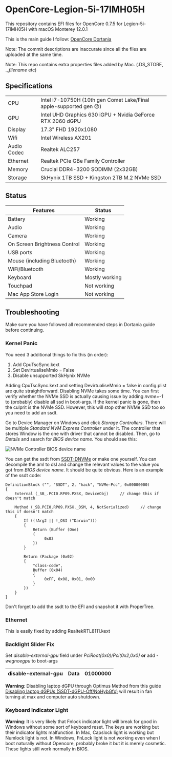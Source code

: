 # OpenCore-Legion-5i-17IMH05H
 
This repository contains EFI files for OpenCore 0.7.5 for Legion-5i-17IMH05H with macOS Monterey 12.0.1

This is the main guide I follow: [OpenCore Dortania](https://dortania.github.io/OpenCore-Install-Guide/)

Note: The commit descriptions are inaccurate since all the files are uploaded at the same time.

Note: This repo contains extra properties files added by Mac. (.DS_STORE, .\__filename_ etc)

## Specifications

| | |
|-|-|
|CPU| Intel i7-10750H (10th gen Comet Lake/Final apple-supported gen 😞) |
|GPU| Intel UHD Graphics 630 iGPU + Nvidia GeForce RTX 2060 dGPU |
|Display| 17.3" FHD 1920x1080 |
|Wifi| Intel Wireless AX201 |
|Audio Codec| Realtek ALC257 |
|Ethernet| Realtek PCIe GBe Family Controller |
|Memory| Crucial DDR4-3200 SODIMM (2x32GB) |
|Storage| SkHynix 1TB SSD + Kingston 2TB M.2 NVMe SSD |

## Status

| Features | Status |
|----------|--------|
| Battery  | Working |
| Audio | Working |
| Camera | Working |
| On Screen Brightness Control | Working |
| USB ports | Working |
| Mouse (including Bluetooth) | Working |
| WiFi/Bluetooth | Working |
| Keyboard | Mostly working |
| Touchpad | Not working |
| Mac App Store Login | Not working |

## Troubleshooting
Make sure you have followed all recommended steps in Dortania guide before continuing.
### Kernel Panic
You need 3 additional things to fix this (in order):
1. Add CpuTscSync.kext
2. Set DevirtualiseMmio = False
3. Disable unsupported SkHynix NVMe

Adding CpuTscSync.kext and setting DevirtualiseMmio = false in config.plist are quite straightforward. Disabling NVMe takes some time. You can first verify whether the NVMe SSD is actually causing issue by adding *nvme=-1* to (probably) disable all ssd in boot-args. If the kernel panic is gone, then the culprit is the NVMe SSD. However, this will stop other NVMe SSD too so you need to add an ssdt. 

Go to Device Manager on Windows and click *Storage Controllers*. There will be multiple *Standard NVM Express Controller* under it. The controller that stores Window is the one with driver that cannot be disabled. Then, go to *Details* and search for *BIOS device name*. You should see this:

![NVMe Controller BIOS device name](https://user-images.githubusercontent.com/59494379/144441672-da749fb9-b30c-48cc-89d1-9fce33e05cf1.png)

You can get the ssdt from [SSDT-DNVMe](https://github.com/programbw/y9000x/blob/master/EFI/CLOVER/ACPI/patched/SSDT-DNVMe.aml) or make one yourself. You can decompile the aml to dsl and change the relevant values to the value you got from *BIOS device name*. It should be quite obvious. Here is an example of the ssdt code:

```
DefinitionBlock ("", "SSDT", 2, "hack", "NVMe-Pcc", 0x00000000)
{
    External (_SB_.PCI0.RP09.PXSX, DeviceObj)     // change this if doesn't match

    Method (_SB.PCI0.RP09.PXSX._DSM, 4, NotSerialized)     // change this if doesn't match
    {
        If ((!Arg2 || !_OSI ("Darwin")))
        {
            Return (Buffer (One)
            {
                 0x03
            })
        }

        Return (Package (0x02)
        {
            "class-code", 
            Buffer (0x04)
            {
                 0xFF, 0x08, 0x01, 0x00                                    
            }
        })
    }
}
```
Don't forget to add the ssdt to the EFI and snapshot it with ProperTree.

### Ethernet
This is easily fixed by adding RealtekRTL8111.kext

### Backlight Slider Fix
Set *disable-external-gpu* field under *PciRoot(0x0)/Pci(0x2,0x0)* **or** add *-wegnoegpu* to boot-args

| disable-external-gpu | Data | 01000000 |
|-|-|-|

**Warning**: Disabling laptop dGPU through Optimus Method from this guide [Disabling laptop dGPUs (SSDT-dGPU-Off/NoHybGfx)](https://dortania.github.io/Getting-Started-With-ACPI/Laptops/laptop-disable.html) will result in fan turning at max and computer auto shutdown.

### Keyboard Indicator Light
**Warning**: It is very likely that Fnlock indicator light will break for good in Windows without some sort of keyboard reset.
The keys are working but their indicator lights malfunction. In Mac, Capslock light is working but Numlock light is not. In Windows, FnLock light is not working even when I boot naturally without Opencore, probably broke it but it is merely cosmetic. These lights still work normally in BIOS.


